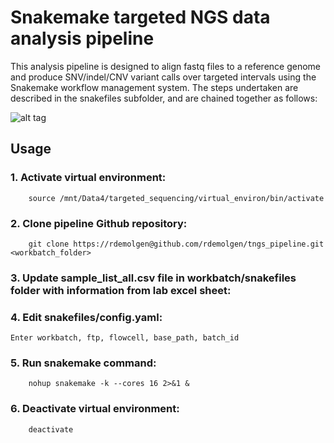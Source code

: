 # **Snakemake targeted NGS data analysis pipeline**

This analysis pipeline is designed to align fastq files to a reference genome and produce SNV/indel/CNV variant calls over targeted intervals using the Snakemake workflow management system. The steps undertaken are described in the snakefiles subfolder, and are chained together as follows:

![alt tag](https://github.com/rdemolgen/tngs_pipeline/blob/master/workflow.png?raw=true)

## Usage

### **1. Activate virtual environment:**

        source /mnt/Data4/targeted_sequencing/virtual_environ/bin/activate

### **2. Clone pipeline Github repository:**

        git clone https://rdemolgen@github.com/rdemolgen/tngs_pipeline.git <workbatch_folder>    

### **3. Update sample_list_all.csv file in workbatch/snakefiles folder with information from lab excel sheet:** 

### **4. Edit snakefiles/config.yaml:**

	Enter workbatch, ftp, flowcell, base_path, batch_id

### **5. Run snakemake command:**

        nohup snakemake -k --cores 16 2>&1 &

### **6. Deactivate virtual environment:**

        deactivate

